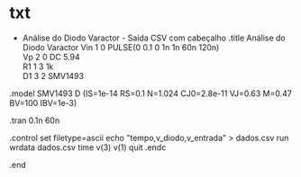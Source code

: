 # txt

* Análise do Diodo Varactor - Saída CSV com cabeçalho
.title Análise do Diodo Varactor
Vin 1 0 PULSE(0 0.1 0 1n 1n 60n 120n)   
Vp 2 0 DC 5.94                           
R1 1 3 1k                                
D1 3 2 SMV1493                           

.model SMV1493 D (IS=1e-14 RS=0.1 N=1.024 CJ0=2.8e-11 VJ=0.63 M=0.47 BV=100 IBV=1e-3)

.tran 0.1n 60n

.control
set filetype=ascii
echo "tempo,v_diodo,v_entrada" > dados.csv
run
wrdata dados.csv time v(3) v(1)
quit
.endc

.end
